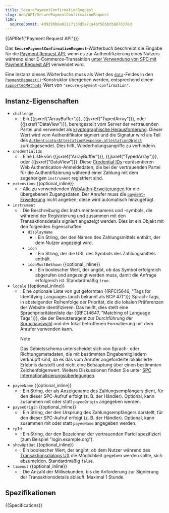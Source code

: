 ```yaml
---
title: SecurePaymentConfirmationRequest
slug: Web/API/SecurePaymentConfirmationRequest
l10n:
  sourceCommit: 4d929bb0a021c7130d5a71a4bf505bcb8070378d
---
```


{{APIRef("Payment Request API")}}

Das **`SecurePaymentConfirmationRequest`**-Wörterbuch beschreibt die Eingabe für die [Payment Request API](/de/docs/Web/API/Payment_Request_API), wenn es zur Authentifizierung eines Nutzers während einer E-Commerce-Transaktion [unter Verwendung von SPC mit Payment Request API](/de/docs/Web/API/Payment_Request_API/Using_secure_payment_confirmation) verwendet wird.

Eine Instanz dieses Wörterbuchs muss als Wert des [`data`](/de/docs/Web/API/PaymentRequest/PaymentRequest#data)-Feldes in den [`PaymentRequest()`](/de/docs/Web/API/PaymentRequest/PaymentRequest)-Konstruktor übergeben werden, entsprechend einem [`supportedMethods`](/de/docs/Web/API/PaymentRequest/PaymentRequest#supportedmethods)-Wert von `"secure-payment-confirmation"`.

## Instanz-Eigenschaften

- `challenge`
  - : Ein {{jsxref("ArrayBuffer")}}, {{jsxref("TypedArray")}}, oder {{jsxref("DataView")}}, bereitgestellt vom Server der vertrauenden Partei und verwendet als [kryptographische Herausforderung](https://en.wikipedia.org/wiki/Challenge%E2%80%93response_authentication). Dieser Wert wird vom Authentifikator signiert und die Signatur wird als Teil des [`AuthenticatorAttestationResponse.attestationObject`](/de/docs/Web/API/AuthenticatorAttestationResponse/attestationObject) zurückgesendet. Dies hilft, Wiederholungsangriffe zu verhindern.
- `credentialIds`
  - : Eine Liste von {{jsxref("ArrayBuffer")}}, {{jsxref("TypedArray")}}, oder {{jsxref("DataView")}}. Diese [Credential IDs](https://www.w3.org/TR/webauthn-2/#credential-id) repräsentieren Web Authentication-Anmeldedaten, die bei der vertrauenden Partei für die Authentifizierung während einer Zahlung mit dem zugehörigen `instrument` registriert sind.
- `extensions` {{optional_inline}}
  - : Alle zu verwendenden [WebAuthn-Erweiterungen](/de/docs/Web/API/Web_Authentication_API/WebAuthn_extensions) für die übergebenen Zugangsdaten. Der Anrufer muss die [`payment`-Erweiterung](/de/docs/Web/API/Web_Authentication_API/WebAuthn_extensions#payment) nicht angeben; diese wird automatisch hinzugefügt.
- `instrument`
  - : Die Beschreibung des Instrumentennamens und -symbols, die während der Registrierung und zusammen mit den Transaktionsdetails signiert angezeigt werden. Dies ist ein Objekt mit den folgenden Eigenschaften:
    - `displayName`
      - : Ein String, der den Namen des Zahlungsmittels enthält, der dem Nutzer angezeigt wird.
    - `icon`
      - : Ein String, der die URL des Symbols des Zahlungsmittels enthält.
    - `iconMustBeShown` {{optional_inline}}
      - : Ein boolescher Wert, der angibt, ob das Symbol erfolgreich abgerufen und angezeigt werden muss, damit die Anfrage erfolgreich ist. Standardmäßig `true`.
- `locale` {{optional_inline}}
  - : Eine optionale Liste von gut geformten {{RFC(5646, "Tags for Identifying Languages (auch bekannt als BCP 47)")}} Sprach-Tags, in absteigender Reihenfolge der Priorität, die die lokalen Präferenzen der Website identifizieren. Das heißt, dies stellt eine Sprachprioritätenliste dar {{RFC(4647, "Matching of Language Tags")}}, die der Benutzeragent zur Durchführung der [Sprachauswahl](/de/docs/Web/HTTP/Guides/Content_negotiation) und der lokal betroffenen Formatierung mit dem Anrufer verwenden kann.
    > [!NOTE]
    > Das Gebietsschema unterscheidet sich von Sprach- oder Richtungsmetadaten, die mit bestimmten Eingabemitgliedern verknüpft sind, da es das vom Anrufer angeforderte lokalisierte Erlebnis darstellt und nicht eine Behauptung über einen bestimmten Zeichenfolgenwert. Weitere Diskussionen finden Sie unter [SPC Internationalisierungsüberlegungen](https://w3c.github.io/secure-payment-confirmation/#sctn-i18n-considerations).
- `payeeName` {{optional_inline}}
  - : Ein String, der als Anzeigename des Zahlungsempfängers dient, für den dieser SPC-Aufruf erfolgt (z. B. der Händler). Optional, kann zusammen mit oder statt `payeeOrigin` angegeben werden.
- `payeeOrigin` {{optional_inline}}
  - : Ein String, der den Ursprung des Zahlungsempfängers darstellt, für den dieser SPC-Aufruf erfolgt (z. B. der Händler). Optional, kann zusammen mit oder statt `payeeName` angegeben werden.
- `rpId`
  - : Ein String, der den Bezeichner der vertrauenden Partei spezifiziert (zum Beispiel "login.example.org").
- `showOptOut` {{optional_inline}}
  - : Ein boolescher Wert, der angibt, ob dem Nutzer während des [Transaktionsdialogs UX](/de/docs/Web/API/Payment_Request_API/Using_secure_payment_confirmation#authenticating_a_payment) die Möglichkeit gegeben werden sollte, sich abzumelden. Standardmäßig `false`.
- `timeout` {{optional_inline}}
  - : Die Anzahl der Millisekunden, bis die Anforderung zur Signierung der Transaktionsdetails abläuft. Maximal 1 Stunde.

## Spezifikationen

{{Specifications}}
